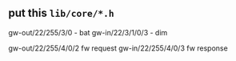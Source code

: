 
## put this `lib/core/*.h`

gw-out/22/255/3/0 - bat
gw-in/22/3/1/0/3 - dim

gw-out/22/255/4/0/2 fw request
gw-in/22/255/4/0/3 fw response

